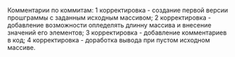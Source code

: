 Комментарии по коммитам:
1 корректировка - создание первой версии прошграммы с заданным исходным массивом;
2 корректировка - добавление возможности опледелять длинну массива и внесение значений его элементов;
3 корректировка - добавление комментариев в код;
4 корректировка - доработка вывода при пустом исходном массиве.
